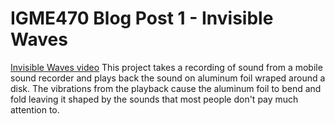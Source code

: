 # IGME470 Blog Post 1 - Invisible Waves
[Invisible Waves video](https://vimeo.com/241423111)
This project takes a recording of sound from a mobile sound recorder and plays back the sound on aluminum foil wraped around a disk. The vibrations from the playback cause the aluminum foil to bend and fold leaving it shaped by the sounds that most people don't pay much attention to. 
